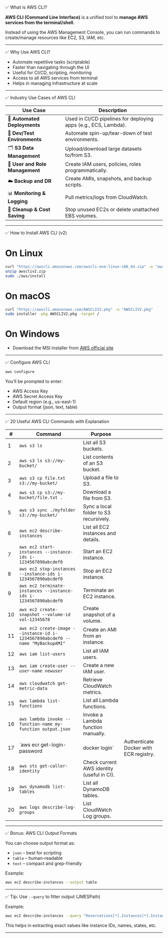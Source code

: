  ✅ What is AWS CLI?

**AWS CLI (Command Line Interface)** is a unified tool to **manage AWS services from the terminal/shell**.

Instead of using the AWS Management Console, you can run commands to create/manage resources like EC2, S3, IAM, etc.

---

 ✅ Why Use AWS CLI?

* Automate repetitive tasks (scriptable)
* Faster than navigating through the UI
* Useful for CI/CD, scripting, monitoring
* Access to all AWS services from terminal
* Helps in managing infrastructure at scale

---

 ✅ Industry Use Cases of AWS CLI

| Use Case                        | Description                                                     |
| ------------------------------- | --------------------------------------------------------------- |
| 🔄 **Automated Deployments**    | Used in CI/CD pipelines for deploying apps (e.g., ECS, Lambda). |
| 🧪 **Dev/Test Environments**    | Automate spin-up/tear-down of test environments.                |
| 🗂️ **S3 Data Management**      | Upload/download large datasets to/from S3.                      |
| 🔐 **User and Role Management** | Create IAM users, policies, roles programmatically.             |
| ☁️ **Backup and DR**            | Create AMIs, snapshots, and backup scripts.                     |
| 📊 **Monitoring & Logging**     | Pull metrics/logs from CloudWatch.                              |
| 🧹 **Cleanup & Cost Saving**    | Stop unused EC2s or delete unattached EBS volumes.              |

---

 ✅ How to Install AWS CLI (v2)

# On **Linux**

```bash
curl "https://awscli.amazonaws.com/awscli-exe-linux-x86_64.zip" -o "awscliv2.zip"
unzip awscliv2.zip
sudo ./aws/install
```

# On **macOS**

```bash
curl "https://awscli.amazonaws.com/AWSCLIV2.pkg" -o "AWSCLIV2.pkg"
sudo installer -pkg AWSCLIV2.pkg -target /
```

# On **Windows**

* Download the MSI installer from [AWS official site](https://docs.aws.amazon.com/cli/latest/userguide/install-cliv2.html)

---

 ✅ Configure AWS CLI

```bash
aws configure
```

You’ll be prompted to enter:

* AWS Access Key
* AWS Secret Access Key
* Default region (e.g., us-east-1)
* Output format (json, text, table)

---

 ✅ 20 Useful AWS CLI Commands with Explanation

| #  | Command                                                                       | Purpose                                    |                                        |
| -- | ----------------------------------------------------------------------------- | ------------------------------------------ | -------------------------------------- |
| 1  | `aws s3 ls`                                                                   | List all S3 buckets.                       |                                        |
| 2  | `aws s3 ls s3://my-bucket/`                                                   | List contents of an S3 bucket.             |                                        |
| 3  | `aws s3 cp file.txt s3://my-bucket/`                                          | Upload a file to S3.                       |                                        |
| 4  | `aws s3 cp s3://my-bucket/file.txt .`                                         | Download a file from S3.                   |                                        |
| 5  | `aws s3 sync ./myfolder s3://my-bucket/`                                      | Sync a local folder to S3 recursively.     |                                        |
| 6  | `aws ec2 describe-instances`                                                  | List all EC2 instances and details.        |                                        |
| 7  | `aws ec2 start-instances --instance-ids i-1234567890abcdef0`                  | Start an EC2 instance.                     |                                        |
| 8  | `aws ec2 stop-instances --instance-ids i-1234567890abcdef0`                   | Stop an EC2 instance.                      |                                        |
| 9  | `aws ec2 terminate-instances --instance-ids i-1234567890abcdef0`              | Terminate an EC2 instance.                 |                                        |
| 10 | `aws ec2 create-snapshot --volume-id vol-12345678`                            | Create snapshot of a volume.               |                                        |
| 11 | `aws ec2 create-image --instance-id i-1234567890abcdef0 --name "MyBackupAMI"` | Create an AMI from an instance.            |                                        |
| 12 | `aws iam list-users`                                                          | List all IAM users.                        |                                        |
| 13 | `aws iam create-user --user-name newuser`                                     | Create a new IAM user.                     |                                        |
| 14 | `aws cloudwatch get-metric-data`                                              | Retrieve CloudWatch metrics.               |                                        |
| 15 | `aws lambda list-functions`                                                   | List all Lambda functions.                 |                                        |
| 16 | `aws lambda invoke --function-name my-function output.json`                   | Invoke a Lambda function manually.         |                                        |
| 17 | \`aws ecr get-login-password                                                  | docker login\`                             | Authenticate Docker with ECR registry. |
| 18 | `aws sts get-caller-identity`                                                 | Check current AWS identity (useful in CI). |                                        |
| 19 | `aws dynamodb list-tables`                                                    | List all DynamoDB tables.                  |                                        |
| 20 | `aws logs describe-log-groups`                                                | List CloudWatch Log groups.                |                                        |

---

 ✅ Bonus: AWS CLI Output Formats

You can choose output format as:

* `json` – best for scripting
* `table` – human-readable
* `text` – compact and grep-friendly

Example:

```bash
aws ec2 describe-instances --output table
```

---

 ✅ Tip: Use `--query` to filter output (JMESPath)

Example:

```bash
aws ec2 describe-instances --query "Reservations[*].Instances[*].InstanceId"
```

This helps in extracting exact values like instance IDs, names, states, etc.

---

